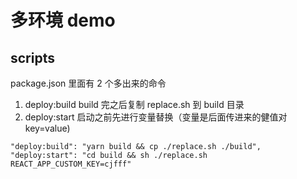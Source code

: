 # 多环境 demo

## scripts

package.json 里面有 2 个多出来的命令

1. deploy:build build 完之后复制 replace.sh 到 build 目录
2. deploy:start 启动之前先进行变量替换（变量是后面传进来的健值对 key=value)

```shell
"deploy:build": "yarn build && cp ./replace.sh ./build",
"deploy:start": "cd build && sh ./replace.sh REACT_APP_CUSTOM_KEY=cjfff" 
```
